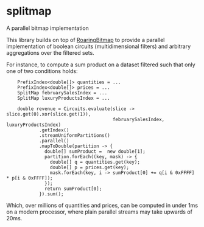 # splitmap
A parallel bitmap implementation

This library builds on top of [RoaringBitmap](https://github.com/RoaringBitmap/RoaringBitmap) to provide a parallel implementation of boolean circuits (multidimensional filters) and arbitrary aggregations over the filtered sets.

For instance, to compute a sum product on a dataset filtered such that only one of two conditions holds:
```
    PrefixIndex<double[]> quantities = ...
    PrefixIndex<double[]> prices = ...
    SplitMap februarySalesIndex = ...
    SplitMap luxuryProductsIndex = ...

    double revenue = Circuits.evaluate(slice -> slice.get(0).xor(slice.get(1)), 
                                       februarySalesIndex, luxuryProductsIndex)
            .getIndex()
            .streamUniformPartitions()
            .parallel()
            .mapToDouble(partition -> {
              double[] sumProduct =  new double[1];
              partition.forEach((key, mask) -> {
                double[] q = quantities.get(key);
                double[] p = prices.get(key);
                mask.forEach(key, i -> sumProduct[0] += q[i & 0xFFFF] * p[i & 0xFFFF]);
              });
              return sumProduct[0];
            }).sum();
```

Which, over millions of quantities and prices, can be computed in under 1ms on a modern processor, where plain parallel streams may take upwards of 20ms.
